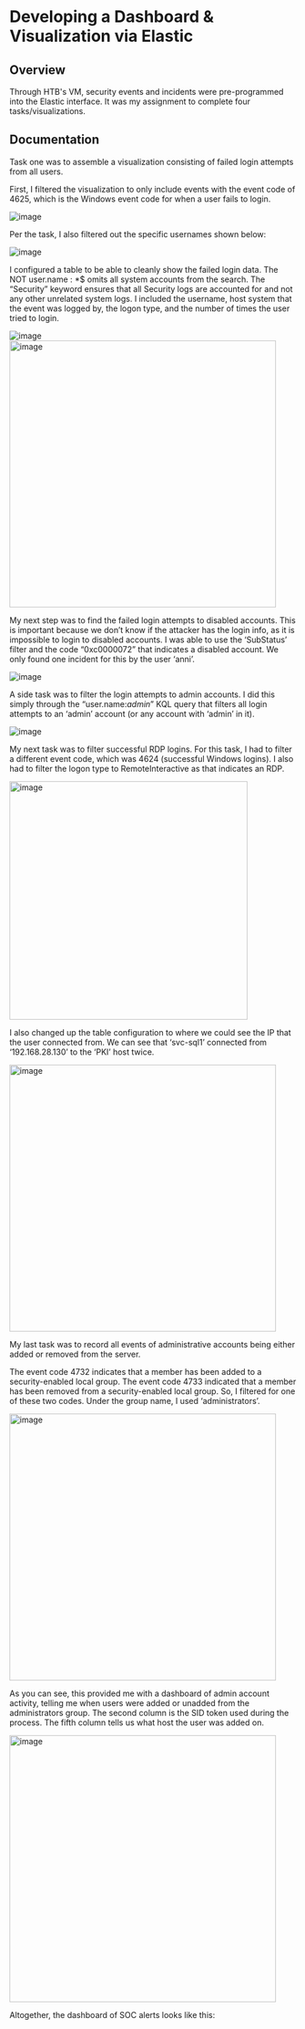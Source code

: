 # Developing a Dashboard & Visualization via Elastic

## Overview

Through HTB's VM, security events and incidents were pre-programmed into the Elastic interface. It was my assignment to complete four tasks/visualizations.

## Documentation

Task one was to assemble a visualization consisting of failed login attempts from all users. 

First, I filtered the visualization to only include events with the event code of 4625, which is the Windows event code for when a user fails to login.

![image](https://github.com/user-attachments/assets/3208b5a9-90f9-46f4-939f-86cd3e982dae)

Per the task, I also filtered out the specific usernames shown below:

![image](https://github.com/user-attachments/assets/322c9e00-c6c1-4fc2-8560-7506a2936afb)

I configured a table to be able to cleanly show the failed login data. The NOT user.name : *$ omits all system accounts from the search. The “Security” keyword ensures that all Security logs are accounted for and not any other unrelated system logs. I included the username, host system that the event was logged by, the logon type, and the number of times the user tried to login.

![image](https://github.com/user-attachments/assets/fd0e787c-04bf-4165-988b-7e6ff3f4978d)
<img width="468" alt="image" src="https://github.com/user-attachments/assets/58597e92-d60f-4c66-8ad3-8bd71fc35bbc">

My next step was to find the failed login attempts to disabled accounts. This is important because we don’t know if the attacker has the login info, as it is impossible to login to disabled accounts. I was able to use the ‘SubStatus’ filter and the code “0xc0000072” that indicates a disabled account. We only found one incident for this by the user ‘anni’.

![image](https://github.com/user-attachments/assets/db9a7055-e67e-48c3-903a-793a8f00cf48)

A side task was to filter the login attempts to admin accounts. I did this simply through the “user.name:*admin*” KQL query that filters all login attempts to an ‘admin’ account (or any account with ‘admin’ in it).

![image](https://github.com/user-attachments/assets/e6f3cf6d-b36d-4ece-af48-535c86c76e22)

My next task was to filter successful RDP logins. For this task, I had to filter a different event code, which was 4624 (successful Windows logins). I also had to filter the logon type to RemoteInteractive as that indicates an RDP. 

<img width="418" alt="image" src="https://github.com/user-attachments/assets/89c1f118-c4a4-4ded-8c6c-2a72419997ef">

I also changed up the table configuration to where we could see the IP that the user connected from. We can see that ‘svc-sql1’ connected from ‘192.168.28.130’ to the ‘PKI’ host twice.

<img width="468" alt="image" src="https://github.com/user-attachments/assets/a809dc04-ee2f-44dd-8bd4-458be4581d78">

My last task was to record all events of administrative accounts being either added or removed from the server.

The event code 4732 indicates that a member has been added to a security-enabled local group. The event code 4733 indicated that a member has been removed from a security-enabled local group. So, I filtered for one of these two codes. Under the group name, I used ‘administrators’.

<img width="468" alt="image" src="https://github.com/user-attachments/assets/d1e3bab2-06a5-4301-9a69-d1f0105dc304">

As you can see, this provided me with a dashboard of admin account activity, telling me when users were added or unadded from the administrators group. The second column is the SID token used during the process.  The fifth column tells us what host the user was added on.

<img width="468" alt="image" src="https://github.com/user-attachments/assets/2dcc2b62-20ab-4da2-bcba-e9ce6efb1870">

Altogether, the dashboard of SOC alerts looks like this: 













